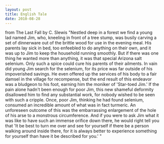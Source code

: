 ```yaml
---
layout: post
title: English Tale
date: 2010-08-28
---
```

from   The Last Fall                by C. Slewis    "Nestled deep in a forest we find a young lad named
      Jim, who, kneeling in front of a tree stump, was busily carving a set of dinnerware out of the
      brittle wood for use in the evening meal. His parents lay sick in bed, too enfeebled to do
      anything on their own, and it was up to Jim to keep the household running smoothly. But if
      there was one thing he wanted more than anything, it was that special Arizona salt selenium.
      Only such a spice could cure his parents of their ailments.    In vain did
      young Jim search for the selenium, for its price was far outside of his impoverished savings.
      He even offered up the services of his body to a fair damsel in the village for recompense,
      but the end result of this endeavor was a bludgeon to his foot, earning him the moniker of
      'Star-toed Jim.'                         If
      the pain alone hadn't been enough     for
      poor Jim, this new shameful deformity disallowed him to find any substantial work, for nobody
      wished to be seen with such a cripple.    Once, poor Jim, thinking he had
      found selenium, consumed an incredible amount of what was in fact turmeric. An unforeseen
      outcome of this was the embarrassing enlargement of the hole of his arse to a monstrous
      circumference. And if you were to ask Jim what it was like to have such an immense orifice
      down there, he would right tell you that 'It be best to turn me over and see for yourself if
      there be a person walking around inside there, for it is always better to experience something
      for yourself than have it be described for you.' "      